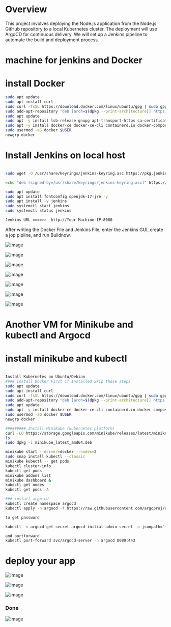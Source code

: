 # Overview
This project involves deploying the Node.js application from the Node.js GitHub repository 
to a local Kubernetes cluster. The deployment will use ArgoCD for continuous delivery. We 
will set up a Jenkins pipeline to automate the build and deployment process.

# machine for jenkins and Docker 

# install Docker
```bash
sudo apt update
sudo apt install curl
sudo curl -fsSL https://download.docker.com/linux/ubuntu/gpg | sudo gpg --dearmor -o /etc/apt/trusted.gpg.d/docker.gpg
sudo add-apt-repository "deb [arch=$(dpkg --print-architecture)] https://download.docker.com/linux/ubuntu $(lsb_release -cs) stable"
sudo apt update
sudo apt -y install lsb-release gnupg apt-transport-https ca-certificates curl software-properties-common
sudo apt -y install docker-ce docker-ce-cli containerd.io docker-compose-plugin docker-registry
sudo usermod -aG docker $USER
newgrp docker
```
# Install Jenkins on local host
```bash

sudo wget -O /usr/share/keyrings/jenkins-keyring.asc https://pkg.jenkins.io/debian-stable/jenkins.io-2023.key

echo "deb [signed-by=/usr/share/keyrings/jenkins-keyring.asc]" https://pkg.jenkins.io/debian-stable binary/ | sudo tee /etc/apt/sources.list.d/jenkins.list > /dev/null

sudo apt update
sudo apt install fontconfig openjdk-17-jre -y
sudo apt install -y jenkins
sudo systemctl start jenkins
sudo systemctl status jenkins

Jenkins URL ====>>  http://Your-Machine-IP:8080
```
After writing the Docker File and Jenkins File, enter the Jenkins GUI, create a jop pipline, and run Buildnow.

![image](https://github.com/user-attachments/assets/a0cad970-d2e0-4f12-972c-e0f1d26bb446)

![image](https://github.com/user-attachments/assets/15aa3211-3a24-42ac-9b9d-a82dcef5df8a)


![image](https://github.com/user-attachments/assets/0937d2d8-16fb-4a8b-b837-b3ffdb453e20)

![image](https://github.com/user-attachments/assets/5eae3d62-817d-44c7-9ded-a267e0ce5afb)

![image](https://github.com/user-attachments/assets/082f9cac-b6e2-47e6-97d7-8fbc04bcd7ad)

![image](https://github.com/user-attachments/assets/31daf16a-32b1-4931-8e09-9ce3de9745c9)

![image](https://github.com/user-attachments/assets/f6da31f4-bf85-40cb-8af3-0bd99acc6c3c)




# Another VM for Minikube and kubectl and Argocd

# install minikube and kubectl 

```bash

Install Kubernetes on Ubuntu/Debian 
#### Install Docker First if Installed Skip these steps
sudo apt update
sudo apt install curl
sudo curl -fsSL https://download.docker.com/linux/ubuntu/gpg | sudo gpg --dearmor -o /etc/apt/trusted.gpg.d/docker.gpg
sudo add-apt-repository "deb [arch=$(dpkg --print-architecture)] https://download.docker.com/linux/ubuntu $(lsb_release -cs) stable"
sudo apt update
sudo apt -y install docker-ce docker-ce-cli containerd.io docker-compose-plugin docker-registry 
sudo usermod -aG docker $USER
newgrp docker

######### Install MiniKube (kubernetes platform)
curl -LO https://storage.googleapis.com/minikube/releases/latest/minikube_latest_amd64.deb
ls
sudo dpkg -i minikube_latest_amd64.deb

minikube start --driver=docker --nodes=2
sudo snap install kubectl --classic
minikube kubectl -- get pods
kubectl cluster-info
kubectl get pods
minikube addons list
minikube dashboard &
kubectl get nodes
kubectl get pods -A

### install argo cd
kubectl create namespace argocd
kubectl apply -n argocd -f https://raw.githubusercontent.com/argoproj/argo-cd/stable/manifests/install.yaml

to get password

kubectl -n argocd get secret argocd-initial-admin-secret -o jsonpath="{.data.password}" | base64 -d; echo

and portforward
kubectl port-forward svc/argocd-server -n argocd 8080:443

```
#  deploy your app  

![image](https://github.com/user-attachments/assets/f65f936c-8d06-4eed-8319-ea66b92c091d)


![image](https://github.com/user-attachments/assets/1733766f-663a-4b6f-8ce2-c82533448584)

![image](https://github.com/user-attachments/assets/54a72242-c0d7-457f-bf54-00daa92190c7)




### Done 
![image](https://github.com/user-attachments/assets/64b5a45b-84a8-4043-9a1a-840f037cf7fd)
